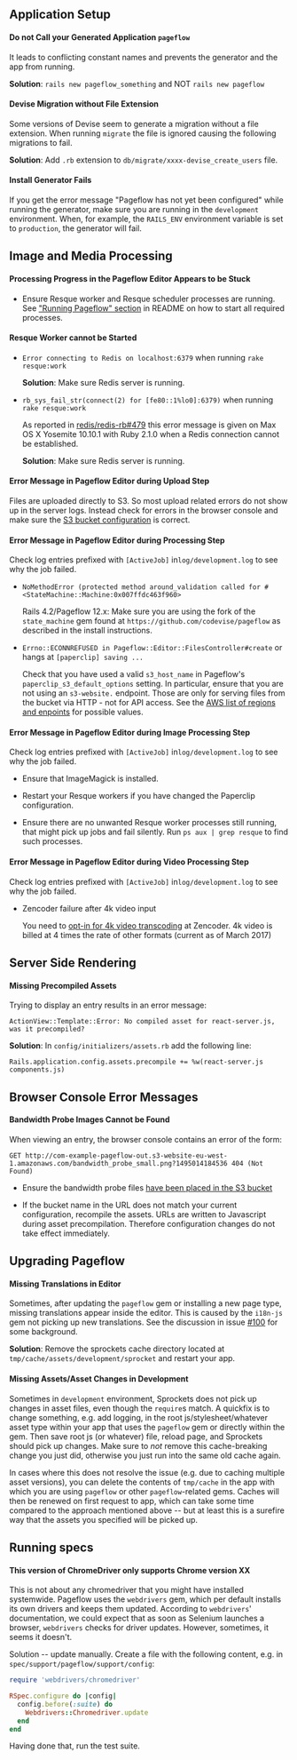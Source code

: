 ## Application Setup

#### Do not Call your Generated Application `pageflow`

It leads to conflicting constant names and prevents the generator and the app from running.

**Solution**: `rails new pageflow_something` and NOT `rails new pageflow`

#### Devise Migration without File Extension

Some versions of Devise seem to generate a migration without a file extension. When running `migrate` the file is ignored causing the following migrations to fail.

**Solution**: Add `.rb` extension to `db/migrate/xxxx-devise_create_users` file.

#### Install Generator Fails

If you get the error message "Pageflow has not yet been configured" while running the generator, make sure you
are running in the `development` environment. When, for example, the `RAILS_ENV` environment variable is set to
`production`, the generator will fail.

## Image and Media Processing

#### Processing Progress in the Pageflow Editor Appears to be Stuck

* Ensure Resque worker and Resque scheduler processes are running. See ["Running Pageflow" section](https://github.com/codevise/pageflow#running-pageflow) in README on how to start all required processes.

#### Resque Worker cannot be Started

* `Error connecting to Redis on localhost:6379` when running `rake resque:work`

  **Solution**: Make sure Redis server is running.

* `rb_sys_fail_str(connect(2) for [fe80::1%lo0]:6379)` when running `rake resque:work`

  As reported in [redis/redis-rb#479](https://github.com/redis/redis-rb/issues/479) this
  error message is given on Max OS X Yosemite 10.10.1 with Ruby 2.1.0 when a Redis
  connection cannot be established.

  **Solution**: Make sure Redis server is running.

#### Error Message in Pageflow Editor during Upload Step

Files are uploaded directly to S3. So most upload related errors do not show up in the server logs.
Instead check for errors in the browser console and make sure the [S3 bucket configuration](https://github.com/codevise/pageflow/blob/master/doc/setting_up_external_services.md#bucket-configuration) is correct.

#### Error Message in Pageflow Editor during Processing Step

Check log entries prefixed with `[ActiveJob]` in`log/development.log` to see why the job failed.

* `NoMethodError (protected method around_validation called for #<StateMachine::Machine:0x007ffdc463f960>`

  Rails 4.2/Pageflow 12.x: Make sure you are using the fork of the `state_machine` gem found at
  `https://github.com/codevise/pageflow` as described in the install instructions.

* `Errno::ECONNREFUSED in Pageflow::Editor::FilesController#create` or hangs at `[paperclip] saving ...`

  Check that you have used a valid `s3_host_name` in Pageflow's `paperclip_s3_default_options` setting.
  In particular, ensure that you are not using an `s3-website.` endpoint. Those are only for serving
  files from the bucket via HTTP - not for API access. See the
  [AWS list of regions and enpoints](http://docs.aws.amazon.com/general/latest/gr/rande.html#s3_region)
  for possible values.

#### Error Message in Pageflow Editor during Image Processing Step

Check log entries prefixed with `[ActiveJob]` in`log/development.log` to see why the job failed.

* Ensure that ImageMagick is installed.

* Restart your Resque workers if you have changed the Paperclip configuration.

* Ensure there are no unwanted Resque worker processes still running, that might pick up jobs and fail silently.
  Run `ps aux | grep resque` to find such processes.

#### Error Message in Pageflow Editor during Video Processing Step

Check log entries prefixed with `[ActiveJob]` in`log/development.log` to see why the job failed.

* Zencoder failure after 4k video input

  You need to [opt-in for 4k video transcoding](https://app.zencoder.com/account/subscription) at Zencoder.
  4k video is billed at 4 times the rate of other formats (current as of March 2017)

## Server Side Rendering

#### Missing Precompiled Assets

Trying to display an entry results in an error message:

    ActionView::Template::Error: No compiled asset for react-server.js, was it precompiled?

**Solution**: In `config/initializers/assets.rb` add the following line:

    Rails.application.config.assets.precompile += %w(react-server.js components.js)

## Browser Console Error Messages

#### Bandwidth Probe Images Cannot be Found

When viewing an entry, the browser console contains an error of the form:

    GET http://com-example-pageflow-out.s3-website-eu-west-1.amazonaws.com/bandwidth_probe_small.png?1495014184536 404 (Not Found)

* Ensure the bandwidth probe files [have been placed in the S3 bucket](https://github.com/codevise/pageflow/wiki/Setting-up-External-Services#bandwidth-detection)

* If the bucket name in the URL does not match your current configuration, recompile the assets.
  URLs are written to Javascript during asset precompilation. Therefore configuration changes do not take
  effect immediately.

## Upgrading Pageflow

#### Missing Translations in Editor

Sometimes, after updating the `pageflow` gem or installing a new page type, missing translations appear inside the editor. This is caused by the `i18n-js` gem not picking up new translations. See the discussion in issue [#100](https://github.com/codevise/pageflow/issues/100) for some background.

**Solution**: Remove the sprockets cache directory located at `tmp/cache/assets/development/sprocket` and restart your app.

#### Missing Assets/Asset Changes in Development

Sometimes in `development` environment, Sprockets does not pick up changes in asset files, even though the `require`s match. A quickfix is to change something, e.g. add logging, in the root js/stylesheet/whatever asset type within your app that uses the `pageflow` gem or directly within the gem. Then save root js (or whatever) file, reload page, and Sprockets should pick up changes. Make sure to *not* remove this cache-breaking change you just did, otherwise you just run into the same old cache again.

In cases where this does not resolve the issue (e.g. due to caching multiple asset versions), you can delete the contents of `tmp/cache` in the app with which you are using `pageflow` or other `pageflow`-related gems. Caches will then be renewed on first request to app, which can take some time compared to the approach mentioned above -- but at least this is a surefire way that the assets you specified will be picked up.

## Running specs

#### This version of ChromeDriver only supports Chrome version XX

This is not about any chromedriver that you might have installed systemwide. Pageflow uses the `webdrivers` gem, which per default installs its own drivers and keeps them updated. According to `webdrivers`' documentation, we could expect that as soon as Selenium launches a browser, `webdrivers` checks for driver updates. However, sometimes, it seems it doesn't.

Solution -- update manually. Create a file with the following content, e.g. in `spec/support/pageflow/support/config`:

``` ruby
require 'webdrivers/chromedriver'

RSpec.configure do |config|
  config.before(:suite) do
    Webdrivers::Chromedriver.update
  end
end
```

Having done that, run the test suite.
